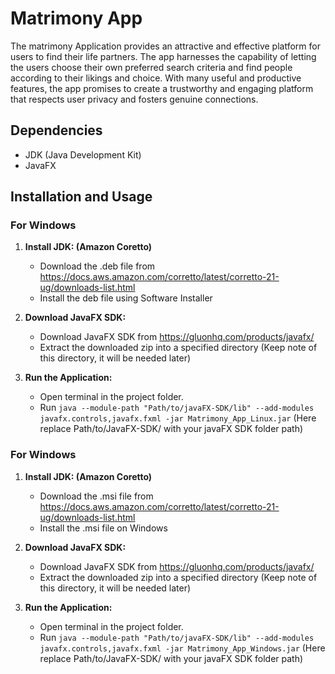 # Matrimony App

The matrimony Application provides an attractive and effective platform for users to find their life partners. The app harnesses the capability of letting the users choose their own preferred search criteria and find people according to their likings and choice. With many useful and productive features, the app promises to create a trustworthy and engaging platform that respects user privacy and fosters genuine connections.


## Dependencies

- JDK (Java Development Kit)
- JavaFX

## Installation and Usage

### For Windows

1. **Install JDK: (Amazon Coretto)**
   - Download the .deb file from https://docs.aws.amazon.com/corretto/latest/corretto-21-ug/downloads-list.html
   - Install the deb file using Software Installer

2. **Download JavaFX SDK:**
   - Download JavaFX SDK from https://gluonhq.com/products/javafx/
   - Extract the downloaded zip into a specified directory (Keep note of this directory, it will be needed later)

3. **Run the Application:**
   - Open terminal in the project folder.
   - Run `java --module-path "Path/to/javaFX-SDK/lib" --add-modules javafx.controls,javafx.fxml -jar Matrimony_App_Linux.jar` (Here replace Path/to/JavaFX-SDK/ with your javaFX SDK folder path)

### For Windows


1. **Install JDK: (Amazon Coretto)**
   - Download the .msi file from https://docs.aws.amazon.com/corretto/latest/corretto-21-ug/downloads-list.html
   - Install the .msi file on Windows

2. **Download JavaFX SDK:**
   - Download JavaFX SDK from https://gluonhq.com/products/javafx/
   - Extract the downloaded zip into a specified directory (Keep note of this directory, it will be needed later)

3. **Run the Application:**
   - Open terminal in the project folder.
   - Run `java --module-path "Path/to/javaFX-SDK/lib" --add-modules javafx.controls,javafx.fxml -jar Matrimony_App_Windows.jar` (Here replace Path/to/JavaFX-SDK/ with your javaFX SDK folder path)
